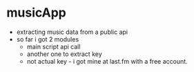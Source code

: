 # musicApp

- extracting music data from a public api
- so far i got 2 modules
    + main script api call
    + another one to extract key
    + not actual key - i got mine at last.fm with a free account.


